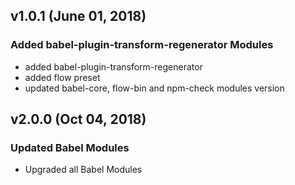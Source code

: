 ## v1.0.1 (June 01, 2018)

### Added babel-plugin-transform-regenerator Modules
- added babel-plugin-transform-regenerator
- added flow preset
- updated babel-core, flow-bin and npm-check modules version


## v2.0.0 (Oct 04, 2018)

### Updated Babel Modules
- Upgraded all Babel Modules